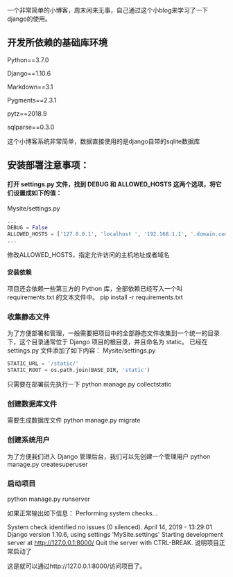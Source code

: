 一个非常简单的小博客，周末闲来无事，自己通过这个小blog来学习了一下django的使用。

## 开发所依赖的基础库环境

Python==3.7.0

Django==1.10.6

Markdown==3.1

Pygments==2.3.1

pytz==2018.9

sqlparse==0.3.0

这个小博客系统非常简单，数据直接使用的是django自带的sqlite数据库

## 安装部署注意事项：

#### 打开 settings.py 文件，找到 DEBUG 和 ALLOWED_HOSTS 这两个选项，将它们设置成如下的值：

Mysite/settings.py
```python
...
DEBUG = False
ALLOWED_HOSTS = ['127.0.0.1', 'localhost ', '192.168.1.1', '.domain.com']
...
```
修改ALLOWED_HOSTS，指定允许访问的主机地址或者域名

#### 安装依赖
项目还会依赖一些第三方的 Python 库，全部依赖已经写入一个叫 requirements.txt 的文本文件中。
pip install -r requirements.txt

### 收集静态文件

为了方便部署和管理，一般需要把项目中的全部静态文件收集到一个统一的目录下，这个目录通常位于 Django 项目的根目录，并且命名为 static。
已经在settings.py 文件添加了如下内容：
Mysite/settings.py
```python
STATIC_URL = '/static/'
STATIC_ROOT = os.path.join(BASE_DIR, 'static')
```
只需要在部署前先执行一下 
python manage.py collectstatic

### 创建数据库文件
需要生成数据库文件
python manage.py migrate

### 创建系统用户
为了方便我们进入 Django 管理后台，我们可以先创建一个管理用户
python manage.py createsuperuser

### 启动项目
python manage.py runserver

如果正常输出如下信息：
Performing system checks...

System check identified no issues (0 silenced).
April 14, 2019 - 13:29:01
Django version 1.10.6, using settings 'MySite.settings'
Starting development server at http://127.0.0.1:8000/
Quit the server with CTRL-BREAK.
说明项目正常启动了

这是就可以通过http://127.0.0.1:8000/访问项目了。
